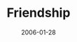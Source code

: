 ---
layout: message
category: message
series: "Full Contact Life"
title: "Friendship"
date: 2006-01-28
message_id: 84
---